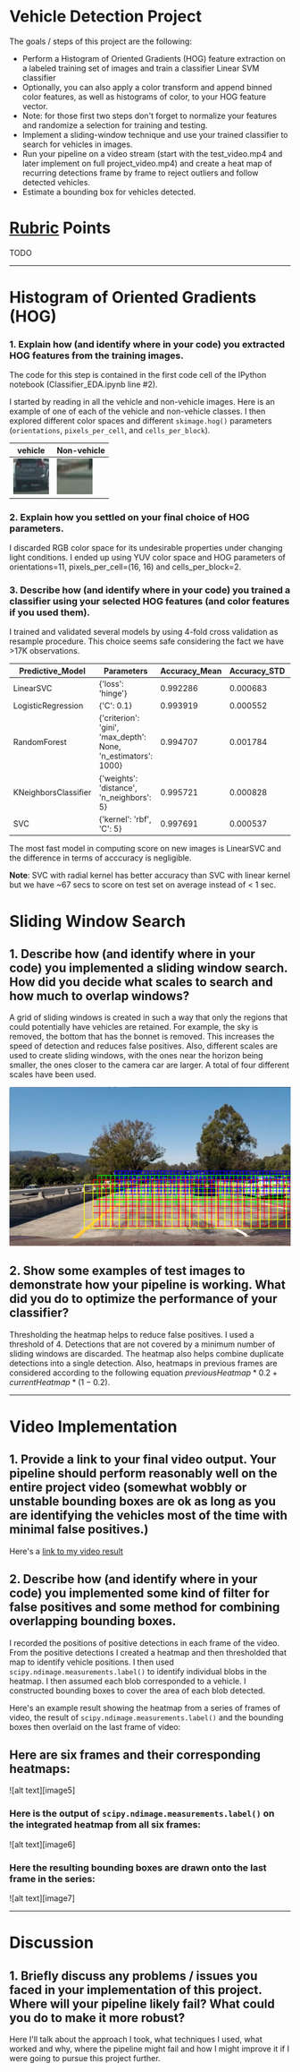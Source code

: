 
# Vehicle Detection Project

The goals / steps of this project are the following:

* Perform a Histogram of Oriented Gradients (HOG) feature extraction on a labeled training set of images and train a classifier Linear SVM classifier
* Optionally, you can also apply a color transform and append binned color features, as well as histograms of color, to your HOG feature vector. 
* Note: for those first two steps don't forget to normalize your features and randomize a selection for training and testing.
* Implement a sliding-window technique and use your trained classifier to search for vehicles in images.
* Run your pipeline on a video stream (start with the test_video.mp4 and later implement on full project_video.mp4) and create a heat map of recurring detections frame by frame to reject outliers and follow detected vehicles.
* Estimate a bounding box for vehicles detected.

# [Rubric](https://review.udacity.com/#!/rubrics/513/view) Points

TODO  

---

# Histogram of Oriented Gradients (HOG)

### 1. Explain how (and identify where in your code) you extracted HOG features from the training images.

The code for this step is contained in the first code cell of the IPython notebook (Classifier_EDA.ipynb line #2).

I started by reading in all the vehicle and non-vehicle images. Here is an example of one of each of the vehicle and non-vehicle classes. I then explored different color spaces and different `skimage.hog()` parameters (`orientations`, `pixels_per_cell`, and `cells_per_block`).

vehicle | Non-vehicle |
--- | --- | 
<img src="examples/v_sample.png" />    | <img src="examples/nv_sample.png" />  | 

### 2. Explain how you settled on your final choice of HOG parameters.

I discarded RGB color space for its undesirable properties under changing light conditions. I ended up using YUV color space and HOG parameters of orientations=11, pixels_per_cell=(16, 16) and cells_per_block=2.

### 3. Describe how (and identify where in your code) you trained a classifier using your selected HOG features (and color features if you used them).

I trained and validated several models by using 4-fold cross validation as resample procedure. 
This choice seems safe considering the fact we have >17K observations.   

Predictive_Model |	Parameters |	Accuracy_Mean	| Accuracy_STD |	Predict_Time
--- | --- | --- | --- | --- |
LinearSVC	| {'loss': 'hinge'}	| 0.992286	| 0.000683	| 0.293750
LogisticRegression	| {'C': 0.1} |	0.993919 |	0.000552 |	0.316752
RandomForest	| {'criterion': 'gini', 'max_depth': None, 'n_estimators': 1000}	| 0.994707	| 0.001784	| 4.457001
KNeighborsClassifier 	| 	{'weights': 'distance', 'n_neighbors': 5}		| 0.995721		|  0.000828		|  698.066331
SVC		| {'kernel': 'rbf', 'C': 5}		| 0.997691		| 0.000537		| 67.464008

The most fast model in computing score on new images is LinearSVC and the difference in terms of acccuracy is negligible.

**Note**: SVC with radial kernel has better accuracy than SVC with linear kernel but we have ~67 secs to score on test set on average instead of < 1 sec. 

# Sliding Window Search

## 1. Describe how (and identify where in your code) you implemented a sliding window search.  How did you decide what scales to search and how much to overlap windows?

A grid of sliding windows is created in such a way that only the regions that could potentially have vehicles are retained. For example, the sky is removed, the bottom that has the bonnet is removed. This increases the speed of detection and reduces false positives. Also, different scales are used to create sliding windows, with the ones near the horizon being smaller, the ones closer to the camera car are larger. A total of four different scales have been used.


<img src="output_images/test_sliding_windows_grid.jpg" />


## 2. Show some examples of test images to demonstrate how your pipeline is working.  What did you do to optimize the performance of your classifier?

Thresholding the heatmap helps to reduce false positives. I used a threshold of 4. Detections that are not covered by a minimum number of sliding windows are discarded. The heatmap also helps combine duplicate detections into a single detection. Also, heatmaps in previous frames are considered according to the following equation $previousHeatmap*0.2 + currentHeatmap*(1 - 0.2)$. 


---

# Video Implementation

## 1. Provide a link to your final video output.  Your pipeline should perform reasonably well on the entire project video (somewhat wobbly or unstable bounding boxes are ok as long as you are identifying the vehicles most of the time with minimal false positives.)

Here's a [link to my video result](https://youtu.be/sm5b6fb9DZY)


## 2. Describe how (and identify where in your code) you implemented some kind of filter for false positives and some method for combining overlapping bounding boxes.

I recorded the positions of positive detections in each frame of the video.  From the positive detections I created a heatmap and then thresholded that map to identify vehicle positions.  I then used `scipy.ndimage.measurements.label()` to identify individual blobs in the heatmap.  I then assumed each blob corresponded to a vehicle.  I constructed bounding boxes to cover the area of each blob detected.  

Here's an example result showing the heatmap from a series of frames of video, the result of `scipy.ndimage.measurements.label()` and the bounding boxes then overlaid on the last frame of video:

## Here are six frames and their corresponding heatmaps:

![alt text][image5]

### Here is the output of `scipy.ndimage.measurements.label()` on the integrated heatmap from all six frames:
![alt text][image6]

### Here the resulting bounding boxes are drawn onto the last frame in the series:
![alt text][image7]



---

# Discussion

## 1. Briefly discuss any problems / issues you faced in your implementation of this project.  Where will your pipeline likely fail?  What could you do to make it more robust?

Here I'll talk about the approach I took, what techniques I used, what worked and why, where the pipeline might fail and how I might improve it if I were going to pursue this project further.  

